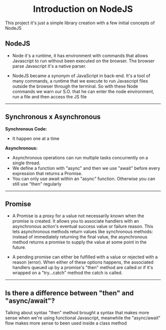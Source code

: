 <h1 align="center">Introduction on NodeJS</h1>

This project it's just a simple library creation with a few initial concepts of NodeJS

## NodeJS

- Node it's a runtime, it has environment with commands that allows Javascript to run without been executed on the browser. The browser parse Javascript it's a native parser.

- NodeJS became a synonym of JavaScript in back-end. It's a tool of many commands, a runtime that we execute to run Javascript files outside the browser through the terminal. So with these Node commands we warn our S.O. that he can enter the node environment, run a file and then access the JS file


---
## Synchronous x Asynchronous

<b>Synchronous Code:</b>
- It happen one at a time

<b>Asynchronous:</b>
- Asynchronous operations can run multiple tasks concurrently on a single thread.
- We define a function with "async" and then we use "await" before every expression that returns a Promise.
- You can only use await within an "async" function. Otherwise you can still use "then" regularly


---
## Promise

- A Promise is a proxy for a value not necessarily known when the promise is created. It allows you to associate handlers with an asynchronous action's eventual success value or failure reason. This lets asynchronous methods return values like synchronous methods: instead of immediately returning the final value, the asynchronous method returns a promise to supply the value at some point in the future.

- A pending promise can either be fulfilled with a value or rejected with a reason (error). When either of these options happens, the associated handlers queued up by a promise's "then" method are called or if it's wrapped on a "try...catch" method the catch is called.

---
## Is there a difference between "then" and "async/await"?

Talking about syntax "then" method brought a syntax that makes more sense when we're using functional Javascript, meanwhile the "async/await" flow makes more sense to been used inside a class method


